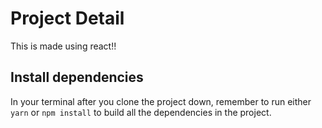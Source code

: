 # Project Detail
This is made using react!!

## Install dependencies

In your terminal after you clone the project down, remember to run either `yarn` or `npm install` to build all the dependencies in the project.

